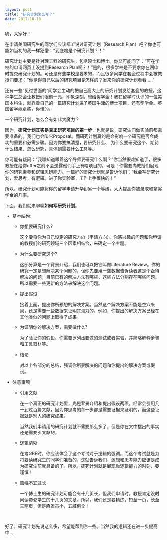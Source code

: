 ```yaml
---
layout: post
title: "研究计划怎么写？"
date: 2017-10-18
---
```


嗨，大家好！

在申请美国研究生的同学们应该都听说过研究计划（Research Plan）吧？你也可能如当初的我一样犯懵：“到底啥是个研究计划？！”

研究计划主要是针对理工科的研究生，包括硕士和博士。你又可能问了：“可在学校的申请网页上没提到Research Plan啊？！”是的，很多学校是不要求你在网申时提交研究计划的。可还是有些学校是要求的，而且很多同学在套瓷过程中会被教授们要求：“你觉得自己以后的研究项目是怎样的？发来你的研究计划看看…..”

还有一些“见过世面的”同学会主动的把自己高大上的研究计划发给套瓷的教授。这种学生总会让教授们眼前一亮，印象深刻，想给奖学金！我在留学时认识的一位美国本科生，就靠着自己的一篇研究计划进了英国牛津的博士项目，还有奖学金。英国留学能拿奖，你懂的。

一个研究计划，怎么会有如此大魔力？

因为，**研究计划其实是真正研究项目的第一步**，也就是说，研究生们做实验前都需要准备的。我们也会叫它Proposal。而研究计划真的是会影响一个研究是否会成功的重要和必需步骤。因为你要搞清楚，要研究什么、 为什么要研究这个、期待什么结果、怎么研究，具体到需要什么工具等。

你可能有疑问：“我哪知道跟着这个导师要研究什么啊？”你当然很难知道了，很多教授在给你offer之前不会透露他们手上有啥项目的。可是！你需要向教授们展现你的研究素养和逻辑思辨能力。一篇好的研究计划就是告诉他们：“我会写研究计划，爱思考，有逻辑。进了你实验室，工作上手很快的！”

所以，研究计划可能将你的留学申请升华到另一个等级，大大提高你被录取和拿奖学金的几率。

下面，我们就来聊聊**如何写研究计划**。

+ 基本结构:  

  + 你想要研究什么?  

    这个要将你为自己设定的研究方向（申请方向）、你感兴趣的问题和你申请的教授们的研究领域三个因素相结合，来确定一个主题。

  + 为什么要研究这个?  

    这部分算是一个背景介绍，我们也可以把它叫做Literature Review。你的研究一定是想解决某个问题的，但你先要用一些数据告诉读者这是个亟待解决的问题，目前已有的解决方法有哪些，这些方法分别存在哪些问题。所以需要一些更新的方法来解决这个问题。

  + 提出假设  

    接着上面，提出你所预想的解决方案。当然这个解决方案不能是空穴来风，还是需要一些数据来证明其潜力的。例如，你提出的解决方案已经在其他类似的问题上取得了成果。

  + 为证明你的解决方案，需要做什么?  

    为了验证你的假设，你需要罗列出要做的测试或者实验，并简略解释步骤和工具器材等。

  + 结论  

    对以上各部分的总结，强调你所要解决的问题和你提出的解决方案或假设。

+ 注意事项  

  + 引用文献  

    在一个真正的研究计划里，光是背景介绍和提出假设两项，经常会引用几十到过百篇文献，因为你思考的每一步都是需要证据来证明的，而这些证据就是别人的研究成果。

    当然我们申请用的研究计划就不需要那么多了，但是你在文中摆出的事实还是需要引文献的。

  + 逻辑清晰  

    在考GRE时，你应该体会了这个考试对于逻辑的强调。而这个考试就是为将要读研究生的同学们准备的，这就告诉我们，逻辑和思考能力应该是成为研究生前就具备的了。所以，研究计划就是展现你逻辑能力的时刻，要谨慎！

  + 篇幅不宜过长  
  
    一个博士生的研究计划可能会有十几页长，但我们申请时，教授肯定没时间读套瓷学生的十几页的文章。所以，我们还是要精炼，短至一页，长至三两页，但是麻雀虽小，五脏俱全！

<br>

好了，研究计划先说这么多，希望能帮到你一些。当然我的逻辑还在进一步提高中…
